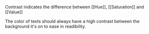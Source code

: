 Contrast indicates the difference between [[Hue]], [[Saturation]] and [[Value]]

The color of texts should always have a high contrast between the background it's on to ease in readibility.